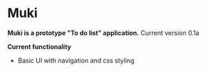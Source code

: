 # Muki
<b>Muki is a prototype "To do list" application.</b> Current version 0.1a

<b>Current functionality</b>
<ul>
<li>
Basic UI with navigation and css styling
</li>
</ul>
